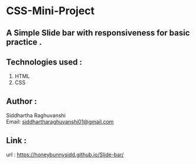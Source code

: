 # CSS-Mini-Project

## A Simple Slide bar with responsiveness for basic practice .

## Technologies used :
   1. HTML
   2. CSS

## Author :
   Siddhartha Raghuvanshi <br>
   Email: siddhartharaghuvanshi01@gmail.com

## Link :
   url : https://honeybunnysidd.github.io/Slide-bar/